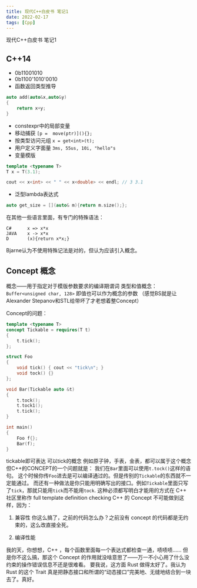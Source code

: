 ```yaml
---
title: 现代C++白皮书 笔记1
date: 2022-02-17
tags: [Cpp]
---
```

现代C++白皮书 笔记1
<!--more-->
## C++14
* 0b11001010
* 0b1100'1010'0010
* 函数返回类型推导
```cpp
auto add(auto&x,auto&y)
{
    return x+y;
}
```
* constexpr中的局部变量
* 移动捕获 `[p =  move(ptr)](){};`
* 按类型访问元组 `x = get<int>(t);`
* 用户定义字面量 `3ms, 55us, 10i, "hello"s`
* 变量模版
```cpp
template <typename T>
T x = T(3.1);

cout << x<int> << " " << x<double> << endl; // 3 3.1
```
* 泛型lambda表达式
```cpp
auto get_size = [](auto& m){return m.size();};
```
在其他一些语言里面，有专门的特殊语法：
```
C#      x => x*x
JAVA    x -> x*x
D       (x){return x*x;}
```
Bjarne认为不使用特殊记法是对的，但认为应该引入概念。

## Concept 概念
概念——用于指定对于模版参数要求的编译期谓词
类型和值概念：`Buffer<unsigned char, 128>` 即值也可以作为概念的参数
（感觉BS就是让Alexander Stepanov和STL给带坏了才老想着整Concept）

Concept的问题：
```cpp
template <typename T>
concept Tickable = requires(T t)
{
    t.tick();
};

struct Foo
{
    void tick() { cout << "tick\n"; }
    void tock() {}
};

void Bar(Tickable auto &t)
{
    t.tock();
    t.tock1();
    t.tick();
}

int main()
{
    Foo f{};
    Bar(f);
}
```
tickable即可表达 可以tick的概念 例如原子钟，手表，金表，都可以属于这个概念
但C++的CONCEPT的一个问题就是： 我们在`Bar`里面可以使用`t.tock()`这样的语句。 这个时候你传`Foo`进去是可以编译通过的。但是传别的`Tickable`的东西就不一定能通过。
而还有一种做法是你只能用明确写出的接口。例如`Tickable`里面只写了`tick`，那就只能用`tick`而不能用`tock`. 
这种必须都写明白才能用的方式在 C++ 社区里称作 full template definition checking
C++ 的 Concept 不可能做到这样，因为：
1. 兼容性
你这么搞了，之前的代码怎么办？之前没有 concept 的代码都是无约束的，这么改直接全死。

2. 编译性能

我的天，你想想，C++ ，每个函数里面每一个表达式都检查一通，啧啧啧……
但是你不这么搞，那这个 Concept 的作用就没啥意思了——万一不小心用了什么没约束的操作错误信息不还是很难看。
要我说，这方面 Rust 做得太好了。我认为 Rust 的这个 Trait 真是把静态接口和所谓的“动态接口”完美地、无缝地结合到一块去了。真好。



